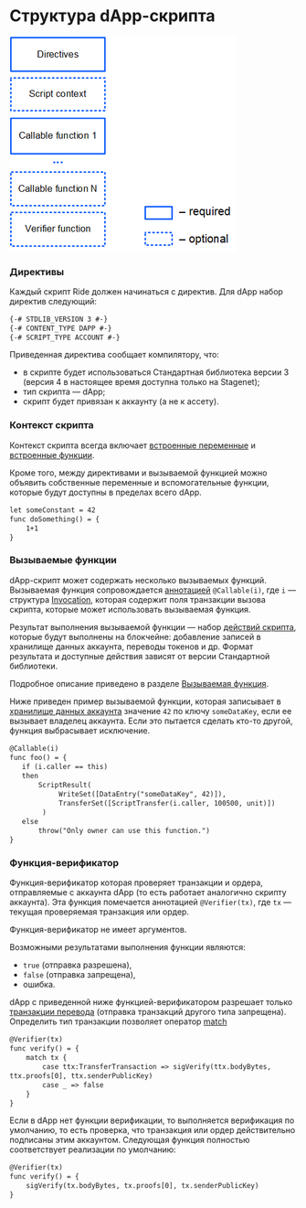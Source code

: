 # Структура dApp-скрипта

![](./_assets/dapp-structure.png)

### Директивы

Каждый скрипт Ride должен начинаться с директив. Для dApp набор директив следующий:

```ride
{-# STDLIB_VERSION 3 #-}
{-# CONTENT_TYPE DAPP #-}
{-# SCRIPT_TYPE ACCOUNT #-}
```

Приведенная директива сообщает компилятору, что:

- в скрипте будет использоваться Стандартная библиотека версии 3 (версия 4 в настоящее время доступна только на Stagenet);
- тип скрипта — dApp;
- скрипт будет привязан к аккаунту (а не к ассету).

### Контекст скрипта

Контекст скрипта всегда включает [встроенные переменные](/ru/ride/variables/built-in-variables) и [встроенные функции](/ru/ride/functions/built-in-functions).

Кроме того, между директивами и вызываемой функцией можно объявить собственные переменные и вспомогательные функции, которые будут доступны в пределах всего dApp.

```
let someConstant = 42
func doSomething() = {
    1+1
}
```

### Вызываемые функции

dApp-скрипт может содержать несколько вызываемых функций. Вызываемая функция сопровождается [аннотацией](/ru/ride/functions/annotations) `@Callable(i)`, где `i` — структура [Invocation](/ru/ride/structures/common-structures/invocation), которая содержит поля транзакции вызова скрипта, которые может использовать вызываемая функция.

Результат выполнения вызываемой функции — набор [действий скрипта](/ru/ride/structures/script-actions), которые будут выполнены на блокчейне: добавление записей в хранилище данных аккаунта, переводы токенов и др. Формат результата и доступные действия зависят от версии Стандартной библиотеки.

Подробное описание приведено в разделе [Вызываемая функция](/ru/ride/functions/callable-function).

Ниже приведен пример вызываемой функции, которая записывает в [хранилище данных аккаунта](/ru/blockchain/account/account-data-storage) значение `42` по ключу `someDataKey`, если ее вызывает владелец аккаунта. Если это пытается сделать кто-то другой, функция выбрасывает исключение.

```ride
@Callable(i)
func foo() = {
   if (i.caller == this)
   then
       ScriptResult(
            WriteSet([DataEntry("someDataKey", 42)]),
            TransferSet([ScriptTransfer(i.caller, 100500, unit)])
        )
   else
       throw("Only owner can use this function.")
}
```

### Функция-верификатор

Функция-верификатор которая проверяет транзакции и ордера, отправляемые с аккаунта dApp (то есть работает аналогично скрипту аккаунта). Эта функция помечается аннотацией `@Verifier(tx)`, где `tx` — текущая проверяемая транзакция или ордер. 

Функция-верификатор не имеет аргументов.

Возможными результатами выполнения функции являются:

- `true` (отправка разрешена),
- `false` (отправка запрещена),
- ошибка.

dApp с приведенной ниже функцией-верификатором разрешает только [транзакции перевода](/ru/blockchain/transaction-type/transfer-transaction) (отправка транзакций другого типа запрещена). Определить тип транзакции позволяет оператор [match](/ru/ride/operators/match-case)

```ride
@Verifier(tx)
func verify() = {
    match tx {
        case ttx:TransferTransaction => sigVerify(ttx.bodyBytes, ttx.proofs[0], ttx.senderPublicKey)
        case _ => false
    }
}
```

Если в dApp нет функции верификации, то выполняется верификация по умолчанию, то есть проверка, что транзакция или ордер действительно подписаны этим аккаунтом. Следующая функция полностью соответствует реализации по умолчанию:

```ride
@Verifier(tx)
func verify() = {
    sigVerify(tx.bodyBytes, tx.proofs[0], tx.senderPublicKey)
}
```
